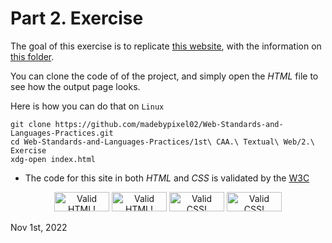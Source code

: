 <!-- *********************************************************************** -->
<!--                                                                         -->
<!--                                         =@@*   +@@+                     -->
<!--                                         =@@*   +@@+ :*%@@@%*:           -->
<!--                                         =@@*   =@@+.@@@=--%@@-          -->
<!--                                         :@@%. .#@@--@@*   +@@* .+%@@@   -->
<!-- README.md                                =%@@@@@@+ =@@*   =@@+.@@@+-=   -->
<!--                                            .---:   -@@#.  *@@--@@*      -->
<!-- By: aperez-b <aperez-b@uoc.edu>                     +@@@@@@@* +@@+      -->
<!--                                                       :-==:.  -@@#      -->
<!-- Created: 2022/10/29 11:53:10 by aperez-b                       +@@@%@   -->
<!-- Updated: 2022/12/05 17:03:36 by aperez-b                                -->
<!--                                                                         -->
<!-- *********************************************************************** -->

# Part 2. Exercise

The goal of this exercise is to replicate [this website](./other/HTML_and_CSS_Best_Practices.png), with the information on [this folder](./other).

You can clone the code of of the project, and simply open the *HTML* file to see how the output page looks.

Here is how you can do that on ``Linux``

```shell
git clone https://github.com/madebypixel02/Web-Standards-and-Languages-Practices.git
cd Web-Standards-and-Languages-Practices/1st\ CAA.\ Textual\ Web/2.\ Exercise
xdg-open index.html
```

* The code for this site in both *HTML* and *CSS* is validated by the [W3C](https://www.w3.org/)

<p align=center>

<a href="https://validator.w3.org/nu/#file">
    <img style="border:0;width:88px;height:31px"
        src="http://www.w3.org/Icons/valid-html401-blue.png"
        alt="Valid HTML!" /></a>
<a href="https://validator.w3.org/nu/#file">
    <img style="border:0;width:88px;height:31px"
        src="http://www.w3.org/Icons/valid-html401.png"
        alt="Valid HTML!" /></a>
<a href="https://jigsaw.w3.org/css-validator/#validate_by_upload">
    <img style="border:0;width:88px;height:31px"
        src="http://www.w3.org/Icons/valid-css-blue.png"
        alt="Valid CSS!" /></a>
  <a href="https://jigsaw.w3.org/css-validator/#validate_by_upload">
        <img style="border:0;width:88px;height:31px"
            src="http://www.w3.org/Icons/valid-css.png"
            alt="Valid CSS!" /></a>
</p>

Nov 1st, 2022
